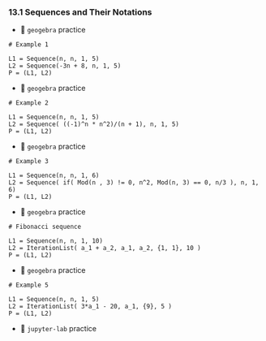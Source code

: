 ### 13.1 Sequences and Their Notations


- 🎯 `geogebra` practice
```
# Example 1

L1 = Sequence(n, n, 1, 5)
L2 = Sequence(-3n + 8, n, 1, 5)
P = (L1, L2)
```


- 🎯 `geogebra` practice
```
# Example 2

L1 = Sequence(n, n, 1, 5)
L2 = Sequence( ((-1)^n * n^2)/(n + 1), n, 1, 5)
P = (L1, L2)
```


- 🎯 `geogebra` practice
```
# Example 3

L1 = Sequence(n, n, 1, 6)
L2 = Sequence( if( Mod(n , 3) != 0, n^2, Mod(n, 3) == 0, n/3 ), n, 1, 6)
P = (L1, L2)
```


- 🎯 `geogebra` practice
```
# Fibonacci sequence

L1 = Sequence(n, n, 1, 10)
L2 = IterationList( a_1 + a_2, a_1, a_2, {1, 1}, 10 )
P = (L1, L2)
```


- 🎯 `geogebra` practice
```
# Example 5

L1 = Sequence(n, n, 1, 5)
L2 = IterationList( 3*a_1 - 20, a_1, {9}, 5 )
P = (L1, L2)
```



- 🎯 `jupyter-lab` practice